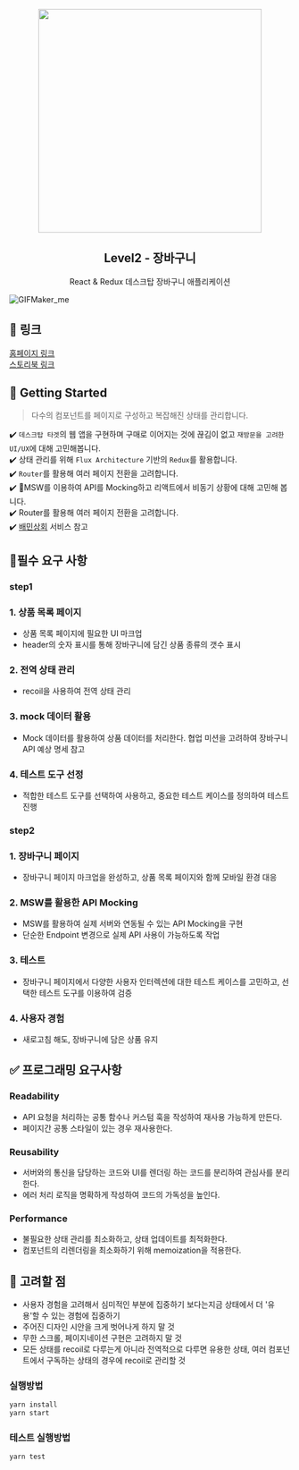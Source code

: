 <p align="middle" >
  <img src="https://techcourse-storage.s3.ap-northeast-2.amazonaws.com/3e6c6f30b11d4b098b5a3e81be19ce3a" width="400">
</p>
<h2 align="middle">Level2 - 장바구니</h2>
<p align="middle">React & Redux 데스크탑 장바구니 애플리케이션</p>
</p>

![GIFMaker_me](https://github.com/woowacourse/prolog/assets/72205402/eaf2e688-82dd-4040-a560-0e8a2ca87cc5)

## 🔗 링크
[홈페이지 링크](https://gc-park.github.io/react-shopping-cart/)<br>
[스토리북 링크](https://gc-park.github.io/react-shopping-cart/storybook)

## 🚀 Getting Started

> 다수의 컴포넌트를 페이지로 구성하고 복잡해진 상태를 관리합니다.

✔️ `데스크탑 타겟`의 웹 앱을 구현하며 구매로 이어지는 것에 끊김이 없고 `재방문을 고려한 UI/UX`에 대해 고민해봅니다.  
✔️ 상태 관리를 위해 `Flux Architecture` 기반의 `Redux`를 활용합니다.  
✔️ `Router`를 활용해 여러 페이지 전환을 고려합니다.  
✔️ MSW를 이용하여 API를 Mocking하고 리액트에서 비동기 상황에 대해 고민해 봅니다.  
✔️ Router를 활용해 여러 페이지 전환을 고려합니다.  
✔️ [배민상회](https://mart.baemin.com) 서비스 참고

## 📝필수 요구 사항
### step1
### 1. 상품 목록 페이지
- 상품 목록 페이지에 필요한 UI 마크업
- header의 숫자 표시를 통해 장바구니에 담긴 상품 종류의 갯수 표시
### 2. 전역 상태 관리
- recoil을 사용하여 전역 상태 관리
### 3. mock 데이터 활용
- Mock 데이터를 활용하여 상품 데이터를 처리한다. 협업 미션을 고려하여 장바구니 API 예상 명세 참고
### 4. 테스트 도구 선정
- 적합한 테스트 도구를 선택하여 사용하고, 중요한 테스트 케이스를 정의하여 테스트 진행
### step2
### 1. 장바구니 페이지
- 장바구니 페이지 마크업을 완성하고, 상품 목록 페이지와 함께 모바일 환경 대응
### 2. MSW를 활용한 API Mocking
- MSW를 활용하여 실제 서버와 연동될 수 있는 API Mocking을 구현
- 단순한 Endpoint 변경으로 실제 API 사용이 가능하도록 작업
### 3. 테스트
- 장바구니 페이지에서 다양한 사용자 인터렉션에 대한 테스트 케이스를 고민하고, 선택한 테스트 도구를 이용하여 검증
### 4. 사용자 경험
- 새로고침 해도, 장바구니에 담은 상품 유지

## ✅ 프로그래밍 요구사항

### Readability
- API 요청을 처리하는 공통 함수나 커스텀 훅을 작성하여 재사용 가능하게 만든다.
- 페이지간 공통 스타일이 있는 경우 재사용한다.
### Reusability
- 서버와의 통신을 담당하는 코드와 UI를 렌더링 하는 코드를 분리하여 관심사를 분리한다.
- 에러 처리 로직을 명확하게 작성하여 코드의 가독성을 높인다.
### Performance
- 불필요한 상태 관리를 최소화하고, 상태 업데이트를 최적화한다.
- 컴포넌트의 리렌더링을 최소화하기 위해 memoization을 적용한다.

## 🤔 고려할 점
- 사용자 경험을 고려해서 심미적인 부분에 집중하기 보다는지금 상태에서 더 '유용'할 수 있는 경험에 집중하기
- 주어진 디자인 시안을 크게 벗어나게 하지 말 것
- 무한 스크롤, 페이지네이션 구현은 고려하지 말 것
- 모든 상태를 recoil로 다루는게 아니라 전역적으로 다루면 유용한 상태, 여러 컴포넌트에서 구독하는 상태의 경우에 recoil로 관리할 것

### 실행방법

```bash
yarn install
yarn start
```

### 테스트 실행방법

```bash
yarn test
```
